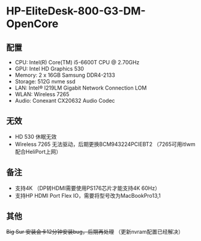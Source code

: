 # HP-EliteDesk-800-G3-DM-OpenCore

## 配置

- CPU: Intel(R) Core(TM) i5-6600T CPU @ 2.70GHz
- GPU: Intel HD Graphics 530
- Memory: 2 x 16GB Samsung DDR4-2133
- Storage: 512G nvme ssd
- LAN: Intel® I219LM Gigabit Network Connection LOM
- WLAN: Wireless 7265
- Audio: Conexant CX20632 Audio Codec

## 无效

- HD  530 休眠无效
- Wireless 7265 无法驱动，后期更换BCM943224PCIEBT2 （7265可用itlwm配合HeliPort上网）

## 备注
- 支持4K （DP转HDMI需要使用PS176芯片才能支持4K 60Hz）
- 支持HP HDMI Port Flex IO，需要将型号改为MacBookPro13,1

## 其他

~~Big Sur 安装会卡12分钟安装bug，后期再处理~~ （更新nvram配置已经解决）

